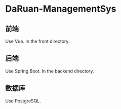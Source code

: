 # DaRuan-ManagementSys

## 前端

Use Vue. In the front directory.

## 后端

Use Spring Boot. In the backend directory.

## 数据库

Use PostgreSQL.